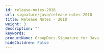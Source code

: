 ```yaml
---
id: release-notes-2018
url: signature/java/release-notes-2018
title: Release Notes - 2018
weight: 3
description: ""
keywords: 
productName: GroupDocs.Signature for Java
hideChildren: False
---
```

